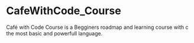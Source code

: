 # CafeWithCode_Course
Café with Code Course is a Begginers roadmap and learning course with c the most basic and powerfull language.
